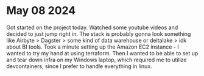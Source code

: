 # May 08 2024
Got started on the project today. Watched some youtube videos and decided to just jump right in. The stack is probably gonna look something like Airbyte > Dagster > some kind of data warehouse or deltalake > idk about BI tools. Took a minute setting up the Amazon EC2 instance - I wanted to try my hand at using terraform. Then I wanted to be able to set up and tear down infra on my Windows laptop, which required me to utilize devcontainers, since I prefer to handle everything in linux. 